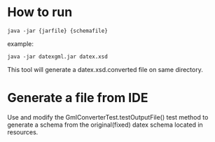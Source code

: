 # How to run
```
java -jar {jarfile} {schemafile}
```
example:
```
java -jar datexgml.jar datex.xsd
```
This tool will generate a datex.xsd.converted file on same directory.

# Generate a file from IDE
Use and modify the GmlConverterTest.testOutputFile() test method to generate a schema from the original(fixed) datex schema located in resources.

